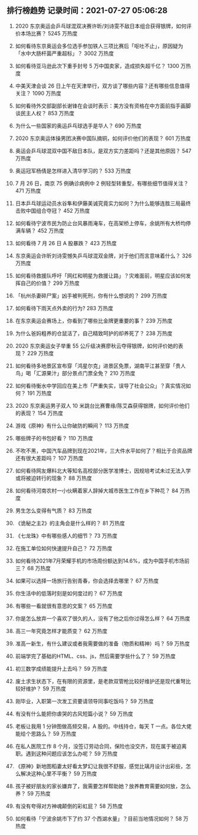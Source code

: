 
## 排行榜趋势 记录时间：2021-07-27 05:06:28
  
  1. 2020 东京奥运会乒乓球混双决赛许昕/刘诗雯不敌日本组合获得银牌，如何评价本场比赛？ 5245 万热度
    
  2. 如何看待东京奥运会多位选手参加铁人三项比赛后「呕吐不止」，原因疑为「水中大肠杆菌严重超标」？ 3002 万热度
    
  3. 如何看待亚马逊此次下重手封号 5 万中国卖家，造成损失超千亿？ 1300 万热度
    
  4. 中美天津会谈 26 日上午在天津举行，双方谈了哪些内容？还有哪些信息值得关注？ 1090 万热度
    
  5. 如何看待外交部副部长谢锋在会谈时表示：美方没有资格在中方面前指手画脚谈民主人权？ 853 万热度
    
  6. 为什么一些国家的奥运乒乓球选手是华人？ 690 万热度
    
  7. 2020 东京奥运体操男团决赛中国队摘铜，如何评价他们的表现？ 601 万热度
    
  8. 奥运会乒乓球混双中国不敌日本队，是双方实力差距吗？还是其他原因？ 547 万热度
    
  9. 奥运冠军杨倩是怎样进入清华学习的？ 533 万热度
    
  10. 7 月 26 日，南京 75 例确诊病例中 2 例轻型转重型，有哪些细节值得关注？ 471 万热度
    
  11. 日本乒乓球运动员水谷隼和伊藤美诚究竟实力如何？为什么能够连胜三局最终击败中国组合夺冠？ 452 万热度
    
  12. 如何看待宁波市民为防止台风暴雨淹车，在高架桥上停车，余姚所有大桥均停满车辆？ 452 万热度
    
  13. 如何看待 7 月 26 日 A 股暴跌？ 423 万热度
    
  14. 东京奥运会许昕刘诗雯憾失乒乓球混双金牌，对于他们而言意味着什么？ 326 万热度
    
  15. 如何看待救援队呼吁「网红和明星为救援让路」？灾难面前，明星应该如何发挥自己的价值？ 299 万热度
    
  16. 「杭州杀妻碎尸案」凶手被判死刑，你有什么想说的？ 299 万热度
    
  17. 如何看待下雨天点外卖的行为? 283 万热度
    
  18. 在东京奥运会赛场上，你看到了哪些比金牌更重要的事？ 239 万热度
    
  19. 为什么爸妈粗养的仓鼠活了，自己精致呵护的却养死了？ 238 万热度
    
  20. 2020 东京奥运女子举重 55 公斤级决赛廖秋云夺得银牌，如何评价她的表现？ 229 万热度
    
  21. 如何看待多地景区宣布穿「鸿星尔克」进景区免票，湖南平江甚至穿「贵人鸟」喝「汇源果汁」部分景点门票全免？ 210 万热度
    
  22. 如何看待衡水中学回应在美上市「严重失实，误导了社会公众」？真实情况如何？ 191 万热度
    
  23. 2020 东京奥运男子双人 10 米跳台比赛曹缘/陈艾森获得银牌，如何评价他们的表现？ 154 万热度
    
  24. 游戏《原神》有什么让你破防的瞬间？ 113 万热度
    
  25. 哪些牌子的书包好看？ 110 万热度
    
  26. 不吹不黑，中国汽车品牌到现在2021年，三大件水平如何了？相比于合资品牌还有很大差距吗？ 107 万热度
    
  27. 如何看待网友爆料北大等知名高校部分医学准博士，因规培考试未过无法入学或将被迫转行的现象？ 88 万热度
    
  28. 如何看待河南农村一小伙瞒着家人辞掉大城市医生工作在乡下种花？ 84 万热度
    
  29. 男生怎么变得有气质？ 83 万热度
    
  30. 《诡秘之主2》的主角会是什么样的？ 81 万热度
    
  31. 《七龙珠》中有哪些感人的细节？ 73 万热度
    
  32. 在施工单位如何快速提升自己？ 72 万热度
    
  33. 如何看待2021年7月荣耀手机的市场周份额达到14.6%，成为中国手机市场前三？ 68 万热度
    
  34. 如果可以选择一场旅行告别青春，你会选择去哪里？ 67 万热度
    
  35. 你生活中的低落时刻是如何度过的？ 67 万热度
    
  36. 有哪些一看就很有意思的文案？ 65 万热度
    
  37. 你是怎么放弃一个喜欢了很久的人，没有了他之后你过得怎么样？ 64 万热度
    
  38. 高三一年究竟怎样才能质变？ 62 万热度
    
  39. 准高一新生，有什么建议或者我需要做的准备（物质和精神）吗？ 59 万热度
    
  40. 前端学完了基础的HTML、css、js，然后需要学些什么了？ 59 万热度
    
  41. 初三数学成绩能提升上去吗？ 59 万热度
    
  42. 废土求生状态下，在有限的资源里，是老款双管枪比较好维护还是现代重弩比较好维护？ 59 万热度
    
  43. 刚毕业，入职第一次发工资要请领导同事吃饭吗？ 59 万热度
    
  44. 有没有什么能把你虐哭的古风短篇小说？ 59 万热度
    
  45. 老板让我用 1 分钟图做高频交易，A 股的。中线持仓，每天 T 一点。各位大佬能给个思路么？ 59 万热度
    
  46. 在私人医院工作 8 个月，没签订劳动合同，保险也没交齐，现在属于被迫离职。遇到这种问题应该怎么办呢？ 59 万热度
    
  47. 《原神》新地图稻妻太好看太梦幻让我很不舒服，感觉比璃月设计出彩些，怎么解决这种心里不平衡？ 59 万热度
    
  48. 孩子被好朋友的家长嫌弃了，我需要怎样帮助她？放养教育需要如何放，怎么养？ 59 万热度
    
  49. 有没有夸得对方神魂颠倒的彩虹屁？ 58 万热度
    
  50. 如何看待「宁波余姚市下了约 37 个西湖水量」？目前当地情况如何？ 58 万热度
    